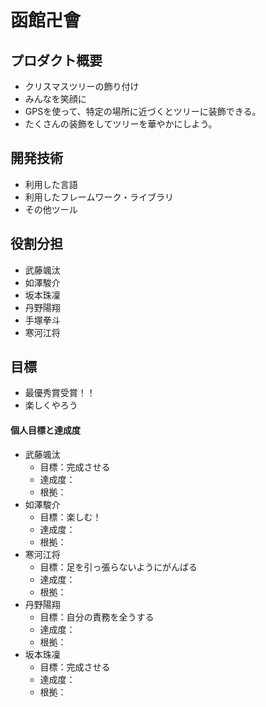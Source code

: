 # 函館卍會

## プロダクト概要
 - クリスマスツリーの飾り付け
 - みんなを笑顔に
 - GPSを使って、特定の場所に近づくとツリーに装飾できる。
 - たくさんの装飾をしてツリーを華やかにしよう。

## 開発技術
 - 利用した言語
 - 利用したフレームワーク・ライブラリ
 - その他ツール

## 役割分担
 - 武藤颯汰
 - 如澤駿介
 - 坂本珠凜
 - 丹野陽翔
 - 手塚拳斗
 - 寒河江将

## 目標
 - 最優秀賞受賞！！
 - 楽しくやろう

#### 個人目標と達成度
 - 武藤颯汰
     - 目標：完成させる
     - 達成度：
     - 根拠：
 - 如澤駿介
     - 目標：楽しむ！
     - 達成度：
     - 根拠：
 - 寒河江将
     - 目標：足を引っ張らないようにがんばる
     - 達成度：
     - 根拠：
 - 丹野陽翔
     - 目標：自分の責務を全うする
     - 達成度：
     - 根拠：
 - 坂本珠凜
     - 目標：完成させる
     - 達成度：
     - 根拠：
